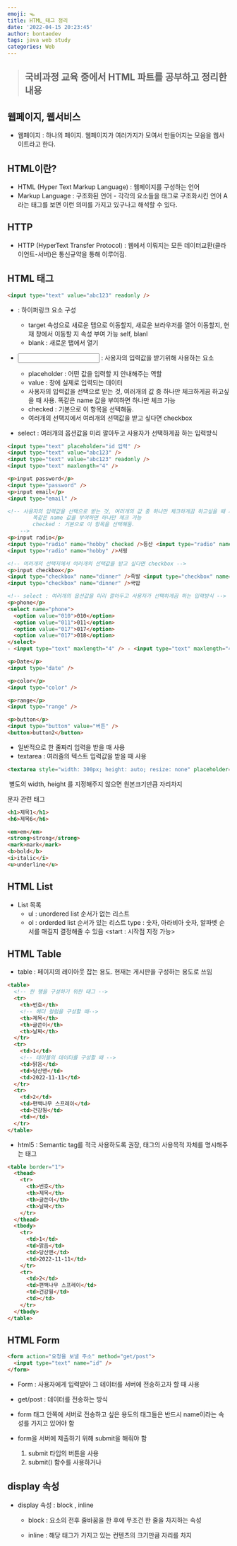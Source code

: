 ```yaml
---
emoji: 🪤
title: HTML_태그 정리
date: '2022-04-15 20:23:45'
author: bontaedev
tags: java web study
categories: Web
---
```


> ## 국비과정 교육 중에서 HTML 파트를 공부하고 정리한 내용

## 웹페이지, 웹서비스

- 웹페이지 : 하나의 페이지. 웹페이지가 여러가지가 모여서 만들어지는 모음을 웹사이트라고 한다.

## HTML이란?

- HTML (Hyper Text Markup Language) : 웹페이지를 구성하는 언어
- Markup Language : 구조화된 언어 - 각각의 요소들을 태그로 구조화시킨 언어 A라는 태그를 보면 이런 의미를 가지고 있구나고 해석할 수 있다.

## HTTP

- HTTP (HyperText Transfer
  Protocol) : 웹에서 이뤄지는 모든 데이터교환(클라이언트-서버)은 통신규약을 통해 이루어짐.

## HTML 태그

```html
<input type="text" value="abc123" readonly />
```

- <a> : 하이퍼링크 요소 구성

  - target 속성으로 새로운 탭으로 이동할지, 새로운 브라우저를 열어 이동할지, 현재 창에서 이동할 지 속성 부여 가능 self, blanl
  - blank : 새로운 탭에서 열기

- <input> : 사용자의 입력값을 받기위해 사용하는 요소

  - placeholder : 어떤 값을 입력할 지 안내해주는 역할
  - value : 창에 실제로 입력되는 데이터
  - <radio>사용자의 입력값을 선택으로 받는 것, 여러개의 값 중 하나만 체크하게끔 하고싶을 때 사용. 똑같은 name 값을 부여하면 하나만 체크 가능
  - checked : 기본으로 이 항목을 선택해둠.
  - 여러개의 선택지에서 여러개의 선택값을 받고 싶다면 checkbox

- select : 여러개의 옵션값을 미리 깔아두고 사용자가 선택하게끔 하는 입력방식

```html
<input type="text" placeholder="id 입력" />
<input type="text" value="abc123" />
<input type="text" value="abc123" readonly />
<input type="text" maxlength="4" />

<p>input password</p>
<input type="password" />
<p>input email</p>
<input type="email" />

<!-- 사용자의 입력값을 선택으로 받는 것, 여러개의 값 중 하나만 체크하게끔 하고싶을 때 사용 
        똑같은 name 값을 부여하면 하나만 체크 가능
        checked : 기본으로 이 항목을 선택해둠.
    -->
<p>input radio</p>
<input type="radio" name="hobby" checked />등산 <input type="radio" name="hobby" />수영
<input type="radio" name="hobby" />서핑

<!-- 여러개의 선택지에서 여러개의 선택값을 받고 싶다면 checkbox -->
<p>input checkbox</p>
<input type="checkbox" name="dinner" />족발 <input type="checkbox" name="dinner" />치킨
<input type="checkbox" name="dinner" />국밥

<!-- select : 여러개의 옵션값을 미리 깔아두고 사용자가 선택하게끔 하는 입력방식 -->
<p>phone</p>
<select name="phone">
  <option value="010">010</option>
  <option value="011">011</option>
  <option value="017">017</option>
  <option value="017">018</option>
</select>
- <input type="text" maxlength="4" /> - <input type="text" maxlength="4" />

<p>Date</p>
<input type="date" />

<p>color</p>
<input type="color" />

<p>range</p>
<input type="range" />

<p>button</p>
<input type="button" value="버튼" />
<button>button2</button>
```

- 일반적으로 한 줄짜리 입력을 받을 때 사용
- textarea : 여러줄의 텍스트 입력값을 받을 때 사용

```html
<textarea style="width: 300px; height: auto; resize: none" placeholder="내용입력"></textarea>
```

<img src="" />
별도의 width, height 를 지정해주지 않으면 원본크기만큼 자리차지

문자 관련 태그

```html
<h1>제목1</h1>
<h6>제목6</h6>

<em>em</em>
<strong>strong</strong>
<mark>mark</mark>
<b>bold</b>
<i>italic</i>
<u>underline</u>
```

## HTML List

- List 목록
  - ul : unordered list 순서가 없는 리스트
  - ol : orderded list 순서가 있는 리스트
    type : 숫자, 아라비아 숫자, 알파벳 순서를 매길지 결정해줄 수 있음
    <start : 시작점 지정 가능>

## HTML Table

- table : 페이지의 레이아웃 잡는 용도. 현재는 게시판을 구성하는 용도로 쓰임

```html
<table>
  <!-- 한 행을 구성하기 위한 태그 -->
  <tr>
    <th>번호</th>
    <!-- 헤더 컬럼을 구성할 때-->
    <th>제목</th>
    <th>글쓴이</th>
    <th>날짜</th>
  </tr>
  <tr>
    <td>1</td>
    <!-- 테이블의 데이터를 구성할 때 -->
    <td>맑음</td>
    <td>당산맨</td>
    <td>2022-11-11</td>
  </tr>
  <tr>
    <td>2</td>
    <td>편백나무 스프레이</td>
    <td>건강웡</td>
    <td></td>
  </tr>
</table>
```

- html5 : Semantic tag를 적극 사용하도록 권장, 태그의 사용목적 자체를 명시해주는 태그

```html
<table border="1">
  <thead>
    <tr>
      <th>번호</th>
      <th>제목</th>
      <th>글쓴이</th>
      <th>날짜</th>
    </tr>
  </thead>
  <tbody>
    <tr>
      <td>1</td>
      <td>맑음</td>
      <td>당산맨</td>
      <td>2022-11-11</td>
    </tr>
    <tr>
      <td>2</td>
      <td>편백나무 스프레이</td>
      <td>건강웡</td>
      <td></td>
    </tr>
  </tbody>
</table>
```

## HTML Form

```html
<form action="요청을 보낼 주소" method="get/post">
  <input type="text" name="id" />
</form>
```

- Form : 사용자에게 입력받아 그 테이터를 서버에 전송하고자 할 때 사용
- get/post : 데이터를 전송하는 방식
- form 태그 안쪽에 서버로 전송하고 싶은 용도의 태그들은 반드시 name이라는 속성를 가지고 있어야 함
- form을 서버에 제출하기 위해 submit을 해줘야 함

  1. submit 타입의 버튼을 사용
  2. submit() 함수를 사용하거나

## display 속성

- display 속성 : block , inline

  - block : 요소의 전후 줄바꿈을 한 후에 무조건 한 줄을 차지하는 속성
  - inline : 해당 태그가 가지고 있는 컨텐츠의 크기만큼 자리를 차지
    <!-- p, div, span -->
    <!-- margin : 바깥 여백 -->

    <!-- block 속성(16px 마진), div, span - inline 태그 -->
